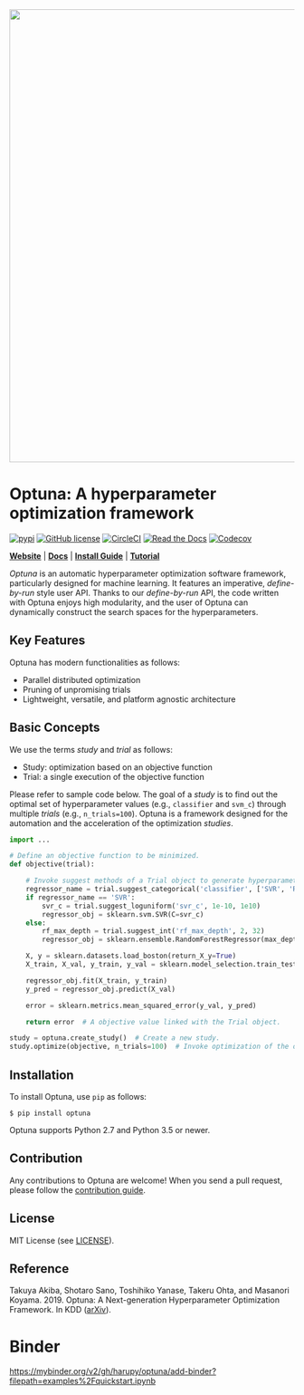 <div align="center"><img src="https://raw.githubusercontent.com/pfnet/optuna/master/docs/image/optuna-logo.png" width="800"/></div>

# Optuna: A hyperparameter optimization framework

[![pypi](https://img.shields.io/pypi/v/optuna.svg)](https://pypi.python.org/pypi/optuna)
[![GitHub license](https://img.shields.io/badge/license-MIT-blue.svg)](https://github.com/pfnet/optuna)
[![CircleCI](https://circleci.com/gh/pfnet/optuna.svg?style=svg)](https://circleci.com/gh/pfnet/optuna)
[![Read the Docs](https://readthedocs.org/projects/optuna/badge/?version=stable)](https://optuna.readthedocs.io/en/stable/)
[![Codecov](https://codecov.io/gh/pfnet/optuna/branch/master/graph/badge.svg)](https://codecov.io/gh/pfnet/optuna/branch/master)

[**Website**](https://optuna.org/)
| [**Docs**](https://optuna.readthedocs.io/en/stable/)
| [**Install Guide**](https://optuna.readthedocs.io/en/stable/installation.html)
| [**Tutorial**](https://optuna.readthedocs.io/en/stable/tutorial/index.html)

*Optuna* is an automatic hyperparameter optimization software framework, particularly designed
for machine learning. It features an imperative, *define-by-run* style user API. Thanks to our
*define-by-run* API, the code written with Optuna enjoys high modularity, and the user of
Optuna can dynamically construct the search spaces for the hyperparameters.


## Key Features

Optuna has modern functionalities as follows:

- Parallel distributed optimization
- Pruning of unpromising trials
- Lightweight, versatile, and platform agnostic architecture


## Basic Concepts

We use the terms *study* and *trial* as follows:

- Study: optimization based on an objective function
- Trial: a single execution of the objective function

Please refer to sample code below. The goal of a *study* is to find out the optimal set of
hyperparameter values (e.g., `classifier` and `svm_c`) through multiple *trials* (e.g.,
`n_trials=100`). Optuna is a framework designed for the automation and the acceleration of the
optimization *studies*.


```python
import ...

# Define an objective function to be minimized.
def objective(trial):

    # Invoke suggest methods of a Trial object to generate hyperparameters.
    regressor_name = trial.suggest_categorical('classifier', ['SVR', 'RandomForest'])
    if regressor_name == 'SVR':
        svr_c = trial.suggest_loguniform('svr_c', 1e-10, 1e10)
        regressor_obj = sklearn.svm.SVR(C=svr_c)
    else:
        rf_max_depth = trial.suggest_int('rf_max_depth', 2, 32)
        regressor_obj = sklearn.ensemble.RandomForestRegressor(max_depth=rf_max_depth)

    X, y = sklearn.datasets.load_boston(return_X_y=True)
    X_train, X_val, y_train, y_val = sklearn.model_selection.train_test_split(X, y, random_state=0)

    regressor_obj.fit(X_train, y_train)
    y_pred = regressor_obj.predict(X_val)

    error = sklearn.metrics.mean_squared_error(y_val, y_pred)

    return error  # A objective value linked with the Trial object.

study = optuna.create_study()  # Create a new study.
study.optimize(objective, n_trials=100)  # Invoke optimization of the objective function.
```


## Installation

To install Optuna, use `pip` as follows:

```
$ pip install optuna
```

Optuna supports Python 2.7 and Python 3.5 or newer.


## Contribution

Any contributions to Optuna are welcome! When you send a pull request, please follow the
[contribution guide](./CONTRIBUTING.md).


## License

MIT License (see [LICENSE](./LICENSE)).


## Reference

Takuya Akiba, Shotaro Sano, Toshihiko Yanase, Takeru Ohta, and Masanori Koyama. 2019.
Optuna: A Next-generation Hyperparameter Optimization Framework. In KDD ([arXiv](https://arxiv.org/abs/1907.10902)).

# Binder
https://mybinder.org/v2/gh/harupy/optuna/add-binder?filepath=examples%2Fquickstart.ipynb